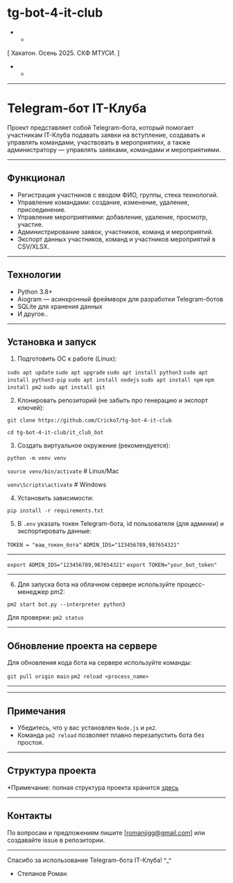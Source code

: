 # tg-bot-4-it-club
- - 
[ Хакатон. Осень 2025. СКФ МТУСИ. ]
- - 
__________________


# Telegram-бот IT-Клуба

Проект представляет собой Telegram-бота, который помогает участникам IT-Клуба подавать заявки на вступление, создавать и управлять командами, участвовать в мероприятиях, а также администратору — управлять заявками, командами и мероприятиями.
__________________
## Функционал

- Регистрация участников с вводом ФИО, группы, стека технологий.
- Управление командами: создание, изменение, удаление, присоединение.
- Управление мероприятиями: добавление, удаление, просмотр, участие.
- Администрирование заявок, участников, команд и мероприятий.
- Экспорт данных участников, команд и участников мероприятий в CSV/XLSX.
__________________
## Технологии

- Python 3.8+
- Aiogram — асинхронный фреймворк для разработки Telegram-ботов
- SQLite для хранения данных
- И другое..
__________________
## Установка и запуск

1. Подготовить ОС к работе (Linux):

`sudo apt update`
`sudo apt upgrade`
`sudo apt install python3`
`sudo apt install python3-pip`
`sudo apt install nodejs`
`sudo apt install npm`
`npm install pm2`
`sudo apt install git`

2. Клонировать репозиторий (не забыть про генерацию и экспорт ключей):

` git clone https://github.com/Cricko7/tg-bot-4-it-club `

` cd tg-bot-4-it-club/it_club_bot `

3. Создать виртуальное окружение (рекомендуется):

`python -m venv venv`

`source venv/bin/activate` # Linux/Mac

`venv\Scripts\activate` # Windows

4. Установить зависимости:

`pip install -r requirements.txt`

5. В `.env` указать токен Telegram-бота, id пользователя (для админки) и экспортировать данные:


`TOKEN = "ваш_токен_бота"`
`ADMIN_IDS="123456789,987654321"`
_________ 
`export ADMIN_IDS="123456789,987654321"`
`export TOKEN="your_bot_token"`
_________

6. Для запуска бота на облачном сервере используйте процесс-менеджер pm2:

` pm2 start bot.py --interpreter python3 `

Для проверки: `pm2 status`
__________________

## Обновление проекта на сервере

Для обновления кода бота на сервере используйте команды:

`git pull origin main`
`pm2 reload <process_name>`
________________

---

## Примечания

- Убедитесь, что у вас установлен `Node.js` и `pm2`.
- Команда `pm2 reload` позволяет плавно перезапустить бота без простоя.

---

## Структура проекта

*Примечание: полная структура проекта хранится [здесь](map.txt)

__________________
## Контакты

По вопросам и предложениям пишите [romanjigg@gmail.com] или создавайте issue в репозитории.

_____________ 

Спасибо за использование Telegram-бота IT-Клуба! ^_^
- Степанов Роман

